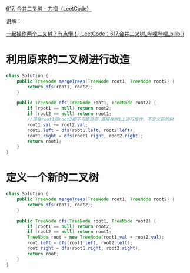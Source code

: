 [617. 合并二叉树 - 力扣（LeetCode）](https://leetcode.cn/problems/merge-two-binary-trees/description/)



讲解：

[一起操作两个二叉树？有点懵！| LeetCode：617.合并二叉树_哔哩哔哩_bilibili](https://www.bilibili.com/video/BV1m14y1Y7JK/?vd_source=96c1635797a0d7626fb60e973a29da38)





# 利用原来的二叉树进行改造

```java
class Solution {
    public TreeNode mergeTrees(TreeNode root1, TreeNode root2) {
        return dfs(root1, root2);
    }

    public TreeNode dfs(TreeNode root1, TreeNode root2) {
        if (root1 == null) return root2;
        if (root2 == null) return root1;
        //现在root1和root2都不可能是空,直接在树1上进行操作，不定义新的树
        root1.val += root2.val;
        root1.left = dfs(root1.left, root2.left);
        root1.right = dfs(root1.right, root2.right);
        return root1;
    }
}
```





# 定义一个新的二叉树

```java
class Solution {
    public TreeNode mergeTrees(TreeNode root1, TreeNode root2) {
        return dfs(root1, root2);
    }

    public TreeNode dfs(TreeNode root1, TreeNode root2) {
        if (root1 == null) return root2;
        if (root2 == null) return root1;
        TreeNode root = new TreeNode(root1.val + root2.val);
        root.left = dfs(root1.left, root2.left);
        root.right = dfs(root1.right, root2.right);
        return root;
    }
}
```